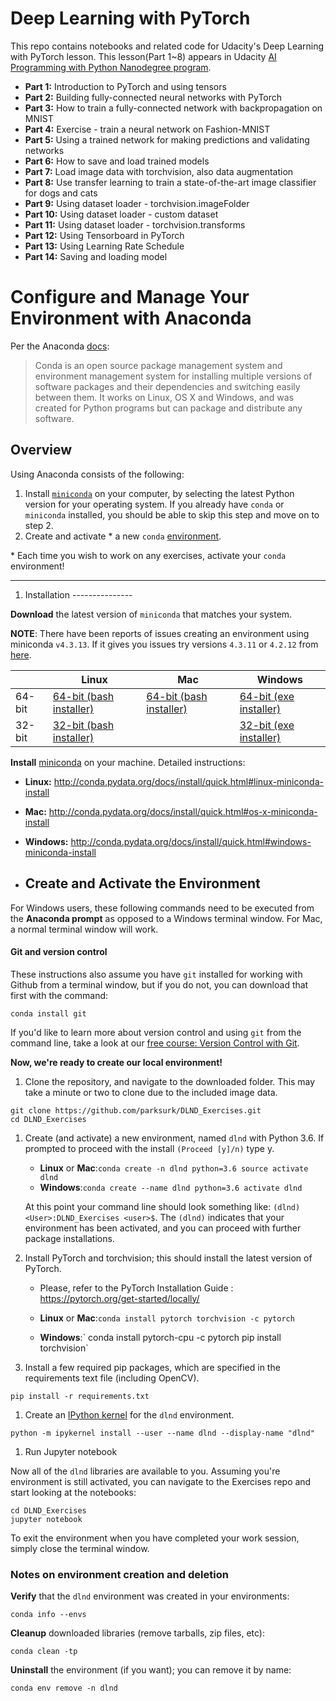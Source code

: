 Deep Learning with PyTorch
==========================

This repo contains notebooks and related code for Udacity's Deep Learning with PyTorch lesson. This lesson(Part 1~8) appears in Udacity [AI Programming with Python Nanodegree program](https://www.udacity.com/course/ai-programming-python-nanodegree--nd089).

-	**Part 1:** Introduction to PyTorch and using tensors
-	**Part 2:** Building fully-connected neural networks with PyTorch
-	**Part 3:** How to train a fully-connected network with backpropagation on MNIST
-	**Part 4:** Exercise - train a neural network on Fashion-MNIST
-	**Part 5:** Using a trained network for making predictions and validating networks
-	**Part 6:** How to save and load trained models
-	**Part 7:** Load image data with torchvision, also data augmentation
-	**Part 8:** Use transfer learning to train a state-of-the-art image classifier for dogs and cats
-	**Part 9:** Using dataset loader - torchvision.imageFolder
-	**Part 10:** Using dataset loader - custom dataset
-	**Part 11:** Using dataset loader - torchvision.transforms
-	**Part 12:** Using Tensorboard in PyTorch
-	**Part 13:** Using Learning Rate Schedule
-	**Part 14:** Saving and loading model

Configure and Manage Your Environment with Anaconda
===================================================

Per the Anaconda [docs](http://conda.pydata.org/docs):

> Conda is an open source package management system and environment management system for installing multiple versions of software packages and their dependencies and switching easily between them. It works on Linux, OS X and Windows, and was created for Python programs but can package and distribute any software.

Overview
--------

Using Anaconda consists of the following:

1.	Install [`miniconda`](http://conda.pydata.org/miniconda.html) on your computer, by selecting the latest Python version for your operating system. If you already have `conda` or `miniconda` installed, you should be able to skip this step and move on to step 2.
2.	Create and activate * a new `conda` [environment](http://conda.pydata.org/docs/using/envs.html).

\* Each time you wish to work on any exercises, activate your `conda` environment!

---

1.	Installation ---------------

**Download** the latest version of `miniconda` that matches your system.

**NOTE**: There have been reports of issues creating an environment using miniconda `v4.3.13`. If it gives you issues try versions `4.3.11` or `4.2.12` from [here](https://repo.continuum.io/miniconda/).

|        | Linux                                                                                            | Mac                                                                                               | Windows                                                                                            |
|--------|--------------------------------------------------------------------------------------------------|---------------------------------------------------------------------------------------------------|----------------------------------------------------------------------------------------------------|
| 64-bit | [64-bit (bash installer)](https://repo.continuum.io/miniconda/Miniconda3-latest-Linux-x86_64.sh) | [64-bit (bash installer)](https://repo.continuum.io/miniconda/Miniconda3-latest-MacOSX-x86_64.sh) | [64-bit (exe installer)](https://repo.continuum.io/miniconda/Miniconda3-latest-Windows-x86_64.exe) |
| 32-bit | [32-bit (bash installer)](https://repo.continuum.io/miniconda/Miniconda3-latest-Linux-x86.sh)    |                                                                                                   | [32-bit (exe installer)](https://repo.continuum.io/miniconda/Miniconda3-latest-Windows-x86.exe)    |

**Install** [miniconda](http://conda.pydata.org/miniconda.html) on your machine. Detailed instructions:

-	**Linux:** http://conda.pydata.org/docs/install/quick.html#linux-miniconda-install
-	**Mac:** http://conda.pydata.org/docs/install/quick.html#os-x-miniconda-install
-	**Windows:** http://conda.pydata.org/docs/install/quick.html#windows-miniconda-install

-	Create and Activate the Environment
	-----------------------------------

For Windows users, these following commands need to be executed from the **Anaconda prompt** as opposed to a Windows terminal window. For Mac, a normal terminal window will work.

#### Git and version control

These instructions also assume you have `git` installed for working with Github from a terminal window, but if you do not, you can download that first with the command:

```
conda install git
```

If you'd like to learn more about version control and using `git` from the command line, take a look at our [free course: Version Control with Git](https://www.udacity.com/course/version-control-with-git--ud123).

**Now, we're ready to create our local environment!**

1.	Clone the repository, and navigate to the downloaded folder. This may take a minute or two to clone due to the included image data.

```
git clone https://github.com/parksurk/DLND_Exercises.git
cd DLND_Exercises
```

1.	Create (and activate) a new environment, named `dlnd` with Python 3.6. If prompted to proceed with the install `(Proceed [y]/n)` type y.

	-	**Linux** or **Mac**:`
		conda create -n dlnd python=3.6
		source activate dlnd
		`
	-	**Windows**:`
		conda create --name dlnd python=3.6
		activate dlnd
		`

	At this point your command line should look something like: `(dlnd) <User>:DLND_Exercises <user>$`. The `(dlnd)` indicates that your environment has been activated, and you can proceed with further package installations.

2.	Install PyTorch and torchvision; this should install the latest version of PyTorch.

	-	Please, refer to the PyTorch Installation Guide : https://pytorch.org/get-started/locally/

	-	**Linux** or **Mac**:`
		conda install pytorch torchvision -c pytorch
		`

	-	**Windows**:\` conda install pytorch-cpu -c pytorch pip install torchvision\`

3.	Install a few required pip packages, which are specified in the requirements text file (including OpenCV).

```
pip install -r requirements.txt
```

1.	Create an [IPython kernel](http://ipython.readthedocs.io/en/stable/install/kernel_install.html) for the `dlnd` environment.  

```
python -m ipykernel install --user --name dlnd --display-name "dlnd"
```

1.	Run Jupyter notebook

Now all of the `dlnd` libraries are available to you. Assuming you're environment is still activated, you can navigate to the Exercises repo and start looking at the notebooks:

```
cd DLND_Exercises
jupyter notebook
```

To exit the environment when you have completed your work session, simply close the terminal window.

### Notes on environment creation and deletion

**Verify** that the `dlnd` environment was created in your environments:

```
conda info --envs
```

**Cleanup** downloaded libraries (remove tarballs, zip files, etc):

```
conda clean -tp
```

**Uninstall** the environment (if you want); you can remove it by name:

```
conda env remove -n dlnd
```
